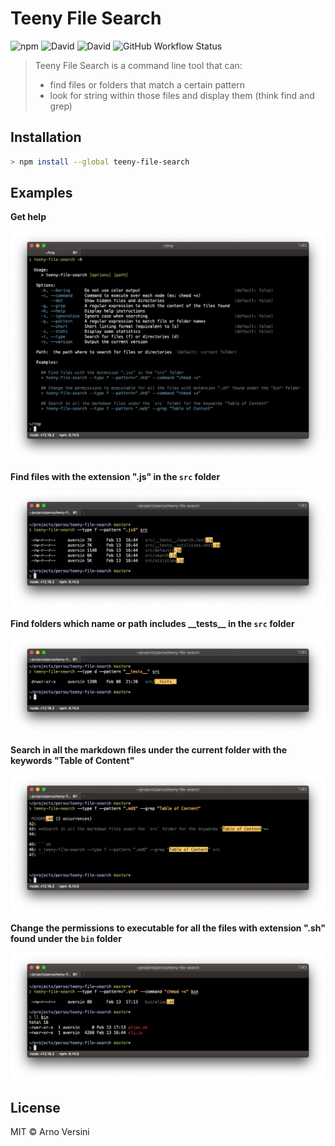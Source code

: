 # Teeny File Search

![npm](https://img.shields.io/npm/v/teeny-file-search?label=version&logo=npm)
![David](https://img.shields.io/david/aversini/teeny-file-search?logo=npm)
![David](https://img.shields.io/david/dev/aversini/teeny-file-search?logo=npm)
![GitHub Workflow Status](https://img.shields.io/github/workflow/status/aversini/teeny-file-search/coverage?label=coverage&logo=github)

> Teeny File Search is a command line tool that can:
>
> - find files or folders that match a certain pattern
> - look for string within those files and display them (think find and grep)

## Installation

```sh
> npm install --global teeny-file-search
```

## Examples

**Get help**

<img src="https://raw.githubusercontent.com/aversini/teeny-file-search/master/configuration/screenshots/help.png" alt="help example">

**Find files with the extension ".js" in the `src` folder**

<img src="https://raw.githubusercontent.com/aversini/teeny-file-search/master/configuration/screenshots/example1.png" alt="example with file extension">

**Find folders which name or path includes \_\_tests\_\_ in the `src` folder**

<img src="https://raw.githubusercontent.com/aversini/teeny-file-search/master/configuration/screenshots/example2.png" alt="example with folder name">

**Search in all the markdown files under the current folder with the keywords "Table of Content"**

<img src="https://raw.githubusercontent.com/aversini/teeny-file-search/master/configuration/screenshots/example3.png" alt="example with grep">

**Change the permissions to executable for all the files with extension ".sh" found under the `bin` folder**

<img src="https://raw.githubusercontent.com/aversini/teeny-file-search/master/configuration/screenshots/example4.png" alt="example with command">

## License

MIT © Arno Versini
